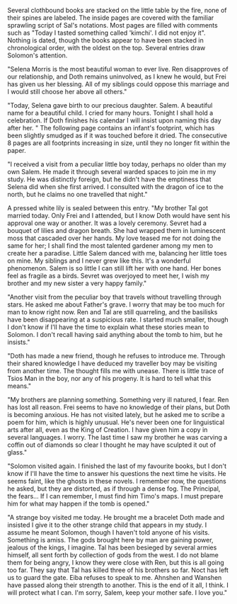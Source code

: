Several clothbound books are stacked on the little table by the fire, none of their spines are labeled. The inside pages are covered with the familiar sprawling script of Sal's notations. Most pages are filled with comments such as "Today I tasted something called 'kimchi'. I did not enjoy it". Nothing is dated, though the books appear to have been stacked in chronological order, with the oldest on the top. Several entries draw Solomon's attention. 

"Selena Morris is the most beautiful woman to ever live. Ren disapproves of our relationship, and Doth remains uninvolved, as I knew he would, but Frei has given us her blessing. All of my siblings could oppose this marriage and I would still choose her above all others."

"Today, Selena gave birth to our precious daughter. Salem. A beautiful name for a beautiful child. I cried for many hours. Tonight I shall hold a celebration. If Doth finishes his calendar I will insist upon naming this day after her. " The following page contains an infant's footprint, which has been slightly smudged as if it was touched before it dried. The consecutive 8 pages are all footprints increasing in size, until they no longer fit within the paper.  

"I received a visit from a peculiar little boy today, perhaps no older than my own Salem. He made it through several warded spaces to join me in my study. He was distinctly foreign, but he didn't have the emptiness that Selena did when she first arrived. I consulted with the dragon of ice to the north, but he claims no one travelled that night."

A pressed white lily is sealed between this entry. "My brother Tal got married today. Only Frei and I attended, but I know Doth would have sent his approval one way or another. It was a lovely ceremony. Sevret had a bouquet of lilies and dragon breath. She had wrapped them in luminescent moss that cascaded over her hands. My love teased me for not doing the same for her; I shall find the most talented gardener among my men to create her a paradise. 
Little Salem danced with me, balancing her little toes on mine. My siblings and I never grew like this. It's a wonderful phenomenon. Salem is so little I can still lift her with one hand. Her bones feel as fragile as a birds. Sevret was overjoyed to meet her, I wish my brother and my new sister a very happy family."

"Another visit from the peculiar boy that travels without travelling through stars. He asked me about Father's grave. I worry that may be too much for man to know right now. Ren and Tal are still quarreling, and the basilisks have been disappearing at a suspicious rate. I started much smaller, though I don't know if I'll have the time to explain what these stories mean to Solomon. I don't recall having said anything about the tomb to him, but he insists."

"Doth has made a new friend, though he refuses to introduce me. Through their shared knowledge I have deduced my traveller boy may be visiting from another time. The thought fills me with unease. There is little trace of Tsios Man in the boy, nor any of his progeny. It is hard to tell what this means."

"My brothers are planning something. Something very ill natured, I fear. Ren has lost all reason. Frei seems to have no knowledge of their plans, but Doth is becoming anxious. He has not visited lately, but he asked me to scribe a poem for him, which is highly unusual. He's never been one for linguistical arts after all, even as the King of Creation. I have given him a copy in several languages. I worry. The last time I saw my brother he was carving a coffin out of diamonds so clear I thought he may have sculpted it out of glass."

"Solomon visited again. I finished the last of my favourite books, but I don't know if I'll have the time to answer his questions the next time he visits. He seems faint, like the ghosts in these novels. I remember now, the questions he asked, but they are distorted, as if through a dense fog. The Principal, the fears... If I can remember, I must find him Timo's maps. I must prepare him for what may happen if the tomb is opened." 

"A strange boy visited me today. He brought me a bracelet Doth made and insisted I give it to the other strange child that appears in my study. I assume he meant Solomon, though I haven't told anyone of his visits. Something is amiss. The gods brought here by man are gaining power, jealous of the kings, I imagine. Tal has been besieged by several armies himself, all sent forth by collection of gods from the west. I do not blame them for being angry, I know they were close with Ren, but this is all going too far. They say that Tal has killed three of his brothers so far. Noct has left us to guard the gate. Eiba refuses to speak to me. Ahnshen and Wanshen have passed along their strength to another. This is the end of it all, I think. I will protect what I can. I'm sorry, Salem, keep your mother safe.  I love you."